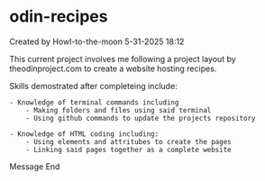 # odin-recipes

Created by Howl-to-the-moon 5-31-2025 18:12

This current project involves me following a project layout by theodinproject.com to create a website hosting recipes.

Skills demostrated after completeing include:

    - Knowledge of terminal commands including
        - Making folders and files using said terminal
        - Using github commands to update the projects repository
        
    - Knowledge of HTML coding including:
        - Using elements and attritubes to create the pages
        - Linking said pages together as a complete website

Message End